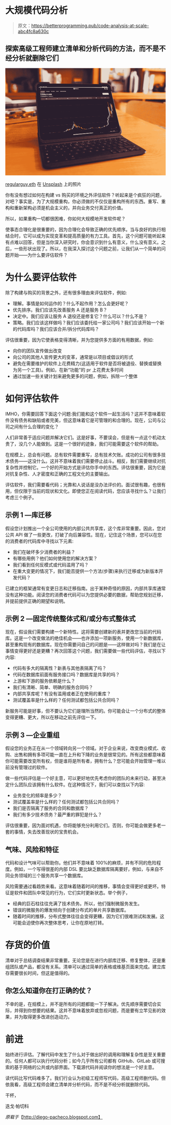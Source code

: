 # 大规模代码分析

> 原文：<https://betterprogramming.pub/code-analysis-at-scale-abc4fc8a630c>

## 探索高级工程师建立清单和分析代码的方法，而不是不经分析就删除它们

![](img/33c98b95062cf2246d26631cee6c3197.png)

[regularguy.eth](https://unsplash.com/@moneyphotos?utm_source=medium&utm_medium=referral) 在 [Unsplash](https://unsplash.com?utm_source=medium&utm_medium=referral) 上的照片

你有没有想过如何在构建 vs 购买的环境之外评估软件？听起来是个疯狂的问题，对吧？事实是，为了大规模重构，你必须做的不仅仅是重构所有的东西。重写、重构和重新架构必须是机会主义的，并向业务交付真正的价值。

所以，如果重构一切都很困难，你如何大规模地开发软件呢？

使事态合理化是很重要的，因为合理化会导致正确的优先顺序。当与良好的执行相结合时，它可以成为实现变革和提高质量的有力工具。首先，这个问题可能听起来有点难以回答，但是当你深入研究时，你会意识到什么有意义，什么没有意义。之后，一些形状出现了。所以，在我深入探讨这个问题之前，让我们从一个简单的问题开始——为什么要评估软件？

# 为什么要评估软件

除了构建与购买的背景之外，还有很多理由来评估软件，例如:

*   理解。事情是如何运作的？什么不起作用？怎么会更好呢？
*   优先排序。我们应该先改善服务 A 还是服务 B？
*   决定中。我们应该让服务 A 退役还是修复它？什么可以？什么不是？
*   策略。我们应该这样做吗？我们应该委托给一家公司吗？我们应该开始一个新的代码库吗？我们应该合并/拆分代码库吗？

评估很重要，因为它使表格变得清晰，并为您提供多方面的有用数据，例如:

*   向你的团队宣传做出改变
*   向公司的其他人宣传更大的变革，通常是以项目或倡议的形式
*   避免在需要维护的软件上花费精力(这适用于软件是否将被退役、替换或替换为另一个工具)。例如，在新“功能”的 pr 上花费太多时间
*   通过加速一些关键计划来避免更多的问题，例如，拆除一个整体

# 如何评估软件

IMHO，你需要回答下面这个问题:我们能和这个软件一起生活吗？这并不意味着软件没有债务和缺陷或者完美，但这意味着它是可管理的和合理的。现在，公司与公司之间有什么合理的变化？

人们非常善于适应问题并解决它们。这是好事，不要误会，但是有一点这个机动太贵了，没几个人能做到。这是一个很好的迹象，我们可能需要这个软件的帮助。

在规模上，总会有问题。总有软件需要重写，总有技术欠账。成功的公司有很多技术债务——这没什么。这并不意味着我们需要停止战斗。相反，我们需要继续对抗复杂性并控制它。一个好的开始方式是评估你手中的东西。评估很重要，因为它是对抗复杂性、人才密度和正确的工程文化的主要输出。

评估软件，我们需要看代码；光靠和人说话是没办法评价的。面试很有趣，也很有用，但仅限于当前的现状和文化。即使您正在阅读代码，您应该寻找什么？让我们考虑三个例子。

## 示例 1 —库迁移

假设您计划推出一个全公司使用的内部公共共享库，这个库非常重要。因此，您对公共 API 做了一些更改，打破了向后兼容性。现在，记住这个场景，您可以在您的消费者的代码库中寻找以下元素:

*   我们在破坏多少消费者的利益？
*   有哪些用例？他们如何使用您的解决方案？
*   我们看到任何反模式或代码滥用了吗？
*   在重大变更的情况下，我们能否提供一个方法(步骤)来执行迁移或为新版本开发代码？

已建立的框架通常有变更日志和迁移指南。出于某种奇怪的原因，内部共享库通常没有这种功能。阅读您的消费者代码可以为您提供必要的数据，帮助您规划迁移，并提前提供正确的期望和说明。

## 示例 2 —固定传统整体式和/或分布式整体式

现在，假设我们需要构建一个新特性。这将需要创建新的表并更改您当前的代码库。这是一个改变做法的绝佳机会——也许添加一项新服务，使用一个新数据库，甚至重构现有的数据库。现在你需要问自己的问题是——这样做对吗？我们是在让事情变得更好还是更糟？再次回答这个问题，我们需要做一些代码评估，寻找以下内容:

*   代码有多大的隔离性？新表与其他表隔离了吗？
*   代码在数据库前面有服务接口吗？数据库是共享的吗？
*   上游和下游的服务依赖是什么？
*   我们有清晰、简单、明确的服务合同吗？
*   内部共享库呢？有没有滥用或者正在使用的重库？
*   测试覆盖率是什么样的？任何测试都包括公共合同吗？

新服务可能是好事，但不要认为它们是理所当然的。你可能会让一个分布式的整体变得更糟、更大，所以在移动之前先评估一下。

## 示例 3 —企业重组

假设您的业务正在从一个领域转向另一个领域。对于企业来说，改变商业模式、收购、出售和拥有多项可能一直在上升和下降的业务是很常见的。所有这些都意味着你可能需要改变所有权，但是谁将是所有者，拥有什么？您可能会开始管理一堆以前没有管理过的软件。

做一些代码评估是一个好主意，可以更好地优先考虑你的团队的未来行动，甚至决定什么团队应该拥有什么软件。在这种情况下，我们可以查找以下内容:

*   业务变化的频率是多少？
*   测试覆盖率是什么样的？任何测试都包括公共合同吗？
*   我们是否隔离了服务的合同和数据库？
*   我们有多少技术债务？最严重的罪犯是什么？

评估很重要，因为面对机遇，你将能够充分利用它们。否则，你可能会做更多老一套的事情，失去改善现状的宝贵机会。

## 气味、风险和特征

代码和设计气味可以帮助你。他们并不意味着 100%的麻烦，并有不同的危险程度。例如，一个写得很差的内部 DSL 要比缺乏数据库隔离要好，例如，与来自不同业务领域的三个服务共享一个数据库。

风险需要通过看趋势来看。这意味着随着时间的推移，事情会变得更好或更坏。特征是软件和团队中常见的行为，它们实时更新状态。举个例子，

*   经典的巨石柱往往充满了技术债务。所以，他们强制微服务发生。
*   错误的微服务的爆发倾向于创建分布式的单片共享数据库。
*   随着时间的推移，分布式整体往往会变得更糟，因为它们很难测试和发展。这可能会迫使你再次整体思考，让你在原地打转。

# 存货的价值

清单对于总结调查结果非常重要。无论您是在进行内部库迁移、修复整体，还是重组团队或产品，都没有关系。清单可以通过简单的表格或维基页面来完成。建立库存需要很长时间，但这是值得的。

## 你怎么知道你在打正确的仗？

不幸的是，在规模上，并不是所有的问题都能一下子解决。优先顺序需要切合实际，并得到你想要的结果。这并不意味着放弃或忽视问题，而是要有立竿见影的效果，并为取得更多改进创造动力。

# 前进

始终进行评估。了解代码中发生了什么对于做出好的调用和理解复杂性是至关重要的。任何人都可以执行代码分析；如今几乎所有公司都有 GitHub、GitLab 或可搜索的基于网络的公共或内部界面。下载源代码并阅读你的想法是一个好主意。

读代码比写代码难多了。我们行业认为初级工程师写代码，高级工程师删代码。但依我看，高级工程师会建立清单并分析代码，而不是不经分析就删除代码。

干杯，

迭戈·帕切科

*原载于*【http://diego-pacheco.blogspot.com】